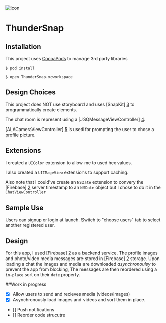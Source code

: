 ![Icon](https://github.com/teressaeid/ThunderSnap/blob/master/Icon/Icon.png) 
# ThunderSnap

## Installation

This project uses [CocoaPods][1] to manage 3rd party libraries

```
$ pod install
```
```
$ open ThunderSnap.xcworkspace
```
## Design Choices
This project does NOT use storyboard and uses [SnapKit] [3] to programmatically create elements.

The chat room is represent using a [JSQMessageViewController] [4].

[ALACameraViewController] [5] is used for prompting the user to chose a profile picture.

## Extensions
I created a ```UIColor``` extension to allow me to used hex values.

I also created a ```UIIMageView``` extensions to support caching.

Also note that I could've create an ```NSDate``` extension to convery the [Firebase] [2] server timestamp to an ```NSDate``` object but I chose to do it in the ```ChatViewController```

## Sample Use
Users can signup or login at launch. Switch to "choose users" tab to select another registered user.

## Design
For this app, I used [Firebase] [2] as a backend service. The profile images and photo/video media messages are stored in [Firebase] [2] storage.
Upon loading a chat the images and media are downloaded *asynchronoulsy* to prevent the app from blocking, The messages are then reordered using a ```in-place``` sort on their ```date``` property.

##Work in progress
- [x] Allow users to send and recieves media (videos/images)
- [x] Asynchronously load images and videos and sort them in place.
- [] Push notifications
- [] Reorder code strucutre

[1]: http://www.cocoapods.org
[2]: https://firebase.google.com/
[3]: https://github.com/SnapKit/SnapKit
[4]: https://github.com/jessesquires/JSQMessagesViewController
[5]: https://github.com/AlexLittlejohn/ALCameraViewController
[6]: https://github.com/SwiftKickMobile/SwiftMessages

